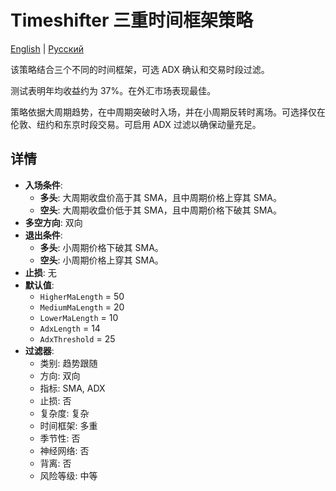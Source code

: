 # Timeshifter 三重时间框架策略
[English](README.md) | [Русский](README_ru.md)

该策略结合三个不同的时间框架，可选 ADX 确认和交易时段过滤。

测试表明年均收益约为 37%。在外汇市场表现最佳。

策略依据大周期趋势，在中周期突破时入场，并在小周期反转时离场。可选择仅在伦敦、纽约和东京时段交易。可启用 ADX 过滤以确保动量充足。

## 详情

- **入场条件**:
  - **多头**: 大周期收盘价高于其 SMA，且中周期价格上穿其 SMA。
  - **空头**: 大周期收盘价低于其 SMA，且中周期价格下破其 SMA。
- **多空方向**: 双向
- **退出条件**:
  - **多头**: 小周期价格下破其 SMA。
  - **空头**: 小周期价格上穿其 SMA。
- **止损**: 无
- **默认值**:
  - `HigherMaLength` = 50
  - `MediumMaLength` = 20
  - `LowerMaLength` = 10
  - `AdxLength` = 14
  - `AdxThreshold` = 25
- **过滤器**:
  - 类别: 趋势跟随
  - 方向: 双向
  - 指标: SMA, ADX
  - 止损: 否
  - 复杂度: 复杂
  - 时间框架: 多重
  - 季节性: 否
  - 神经网络: 否
  - 背离: 否
  - 风险等级: 中等
